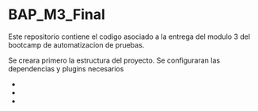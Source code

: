 # BAP_M3_Final
Este repositorio contiene el codigo asociado a la entrega del modulo 3 del bootcamp
de automatizacion de pruebas.

Se creara primero la estructura del proyecto.
Se configuraran las dependencias y plugins necesarios
* <!-- Dependencia para JUnit 5 -->
* <!-- Plugin para compilar y ejecutar pruebas con JUnit 5 -->
* <!-- Compilador de Maven a 21 porque es lo que tengo instalado en el equipo -->
